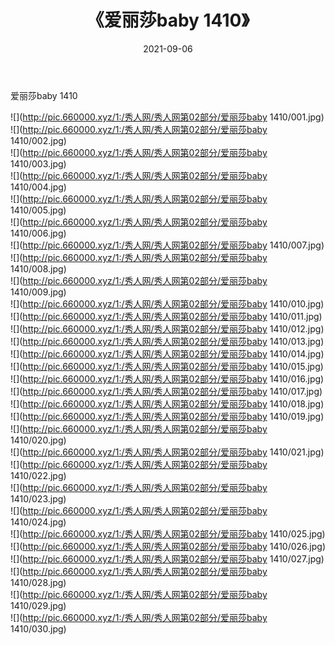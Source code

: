 ﻿---
layout: post
title:  《爱丽莎baby 1410》
date:   2021-09-06
img: http://pic.660000.xyz/1:/秀人网/秀人网第02部分/爱丽莎baby 1410/000.jpg
categories: [美女, 清纯, 唯美]
---

爱丽莎baby 1410

  ![](http://pic.660000.xyz/1:/秀人网/秀人网第02部分/爱丽莎baby 1410/001.jpg) <br> ![](http://pic.660000.xyz/1:/秀人网/秀人网第02部分/爱丽莎baby 1410/002.jpg) <br> ![](http://pic.660000.xyz/1:/秀人网/秀人网第02部分/爱丽莎baby 1410/003.jpg) <br> ![](http://pic.660000.xyz/1:/秀人网/秀人网第02部分/爱丽莎baby 1410/004.jpg) <br> ![](http://pic.660000.xyz/1:/秀人网/秀人网第02部分/爱丽莎baby 1410/005.jpg) <br> ![](http://pic.660000.xyz/1:/秀人网/秀人网第02部分/爱丽莎baby 1410/006.jpg) <br> ![](http://pic.660000.xyz/1:/秀人网/秀人网第02部分/爱丽莎baby 1410/007.jpg) <br> ![](http://pic.660000.xyz/1:/秀人网/秀人网第02部分/爱丽莎baby 1410/008.jpg) <br> ![](http://pic.660000.xyz/1:/秀人网/秀人网第02部分/爱丽莎baby 1410/009.jpg) <br> ![](http://pic.660000.xyz/1:/秀人网/秀人网第02部分/爱丽莎baby 1410/010.jpg) <br> ![](http://pic.660000.xyz/1:/秀人网/秀人网第02部分/爱丽莎baby 1410/011.jpg) <br> ![](http://pic.660000.xyz/1:/秀人网/秀人网第02部分/爱丽莎baby 1410/012.jpg) <br> ![](http://pic.660000.xyz/1:/秀人网/秀人网第02部分/爱丽莎baby 1410/013.jpg) <br> ![](http://pic.660000.xyz/1:/秀人网/秀人网第02部分/爱丽莎baby 1410/014.jpg) <br> ![](http://pic.660000.xyz/1:/秀人网/秀人网第02部分/爱丽莎baby 1410/015.jpg) <br> ![](http://pic.660000.xyz/1:/秀人网/秀人网第02部分/爱丽莎baby 1410/016.jpg) <br> ![](http://pic.660000.xyz/1:/秀人网/秀人网第02部分/爱丽莎baby 1410/017.jpg) <br> ![](http://pic.660000.xyz/1:/秀人网/秀人网第02部分/爱丽莎baby 1410/018.jpg) <br> ![](http://pic.660000.xyz/1:/秀人网/秀人网第02部分/爱丽莎baby 1410/019.jpg) <br> ![](http://pic.660000.xyz/1:/秀人网/秀人网第02部分/爱丽莎baby 1410/020.jpg) <br> ![](http://pic.660000.xyz/1:/秀人网/秀人网第02部分/爱丽莎baby 1410/021.jpg) <br> ![](http://pic.660000.xyz/1:/秀人网/秀人网第02部分/爱丽莎baby 1410/022.jpg) <br> ![](http://pic.660000.xyz/1:/秀人网/秀人网第02部分/爱丽莎baby 1410/023.jpg) <br> ![](http://pic.660000.xyz/1:/秀人网/秀人网第02部分/爱丽莎baby 1410/024.jpg) <br> ![](http://pic.660000.xyz/1:/秀人网/秀人网第02部分/爱丽莎baby 1410/025.jpg) <br> ![](http://pic.660000.xyz/1:/秀人网/秀人网第02部分/爱丽莎baby 1410/026.jpg) <br> ![](http://pic.660000.xyz/1:/秀人网/秀人网第02部分/爱丽莎baby 1410/027.jpg) <br> ![](http://pic.660000.xyz/1:/秀人网/秀人网第02部分/爱丽莎baby 1410/028.jpg) <br> ![](http://pic.660000.xyz/1:/秀人网/秀人网第02部分/爱丽莎baby 1410/029.jpg) <br> ![](http://pic.660000.xyz/1:/秀人网/秀人网第02部分/爱丽莎baby 1410/030.jpg) <br>